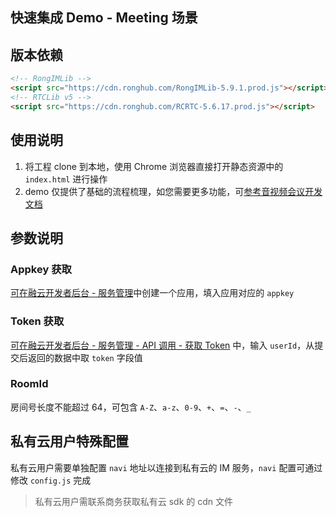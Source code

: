 ## 快速集成 Demo - Meeting 场景

## 版本依赖

```html
<!-- RongIMLib -->
<script src="https://cdn.ronghub.com/RongIMLib-5.9.1.prod.js"></script>
<!-- RTCLib v5 -->
<script src="https://cdn.ronghub.com/RCRTC-5.6.17.prod.js"></script>
```

## 使用说明

1. 将工程 clone 到本地，使用 Chrome 浏览器直接打开静态资源中的 `index.html` 进行操作
2. demo 仅提供了基础的流程梳理，如您需要更多功能，可[参考音视频会议开发文档](https://docs.rongcloud.cn/v4/5X/views/rtc/meeting/web/guide/quick/web.html)

## 参数说明

### Appkey 获取

[可在融云开发者后台 - 服务管理](https://developer.rongcloud.cn/app/appService/8zkf1JD8NLF0gxOV3S0NuA)中创建一个应用，填入应用对应的 `appkey`

### Token 获取

[可在融云开发者后台 - 服务管理 - API 调用 - 获取 Token](https://developer.rongcloud.cn/apitool/bj4hYt7YBcwvXteZeVi7aQ) 中，输入 `userId`，从提交后返回的数据中取 `token` 字段值

### RoomId

房间号长度不能超过 64，可包含 `A-Z`、`a-z`、`0-9`、`+`、`=`、`-`、`_`

## 私有云用户特殊配置

私有云用户需要单独配置 `navi` 地址以连接到私有云的 IM 服务，`navi` 配置可通过修改 `config.js` 完成

> 私有云用户需联系商务获取私有云 sdk 的 cdn 文件